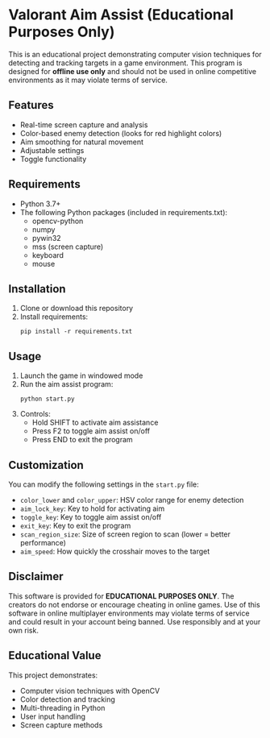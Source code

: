 # Valorant Aim Assist (Educational Purposes Only)

This is an educational project demonstrating computer vision techniques for detecting and tracking targets in a game environment. This program is designed for **offline use only** and should not be used in online competitive environments as it may violate terms of service.

## Features

- Real-time screen capture and analysis
- Color-based enemy detection (looks for red highlight colors)
- Aim smoothing for natural movement
- Adjustable settings
- Toggle functionality

## Requirements

- Python 3.7+
- The following Python packages (included in requirements.txt):
  - opencv-python
  - numpy
  - pywin32
  - mss (screen capture)
  - keyboard
  - mouse

## Installation

1. Clone or download this repository
2. Install requirements:
   ```
   pip install -r requirements.txt
   ```

## Usage

1. Launch the game in windowed mode
2. Run the aim assist program:
   ```
   python start.py
   ```
3. Controls:
   - Hold SHIFT to activate aim assistance
   - Press F2 to toggle aim assist on/off
   - Press END to exit the program

## Customization

You can modify the following settings in the `start.py` file:

- `color_lower` and `color_upper`: HSV color range for enemy detection
- `aim_lock_key`: Key to hold for activating aim
- `toggle_key`: Key to toggle aim assist on/off
- `exit_key`: Key to exit the program
- `scan_region_size`: Size of screen region to scan (lower = better performance)
- `aim_speed`: How quickly the crosshair moves to the target

## Disclaimer

This software is provided for **EDUCATIONAL PURPOSES ONLY**. The creators do not endorse or encourage cheating in online games. Use of this software in online multiplayer environments may violate terms of service and could result in your account being banned. Use responsibly and at your own risk.

## Educational Value

This project demonstrates:
- Computer vision techniques with OpenCV
- Color detection and tracking
- Multi-threading in Python
- User input handling
- Screen capture methods 